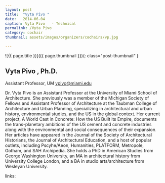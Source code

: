 ```yaml
---
layout: post
title:  "Vyta Pivo "
date:   2014-06-04
caption: Vyta Pivo   - Technical
permalink: /Vyta Pivo 
category: cochair
thumbnail: assets/images/organizers/cochairs/vp.jpg

---
```

![{{ page.title }}]({{ page.thumbnail }}){: class="post-thumbnail" }

## Vyta Pivo , Ph.D.
Assistant Professor, UM
vpivo@miami.edu

Dr. Vyta Pivo is an Assistant Professor at the University of Miami School of Architecture. She previously was a member of the Michigan Society of Fellows and Assistant Professor of Architecture at the Taubman College of Architecture and Urban Planning, specializing in architectural and urban history, environmental studies, and the US in the global context. Her current project, A World Cast in Concrete: How the US Built its Empire, documents the trans-planetary ambitions of the US cement and concrete industries along with the environmental and social consequences of their expansion. Her articles have appeared in the Journal of the Society of Architectural Historians, the Journal of Architectural Education, and a host of popular outlets, including Pscyhe/Aeon, Humanities, PLATFORM, Metropole, Gotham, and SAH Archipedia. She holds a PhD in American Studies from George Washington University, an MA in architectural history from University College London, and a BA in studio arts/architecture from Wesleyan University.

links:
